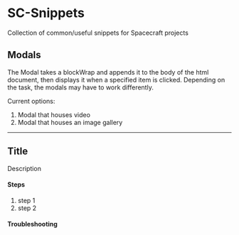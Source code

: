 # SC-Snippets
Collection of common/useful snippets for Spacecraft projects

## Modals

The Modal takes a blockWrap and appends it to the body of the html document, then displays it when a specified item is clicked. Depending on the task, the modals may have to work differently. 

Current options:

1. Modal that houses video
2. Modal that houses an image gallery

---

## Title

Description

#### Steps

1. step 1
2. step 2

#### Troubleshooting

